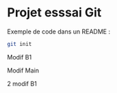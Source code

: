 # Projet esssai Git

Exemple de code dans un README : 
```sh
git init
````
Modif B1

Modif Main

2 modif B1